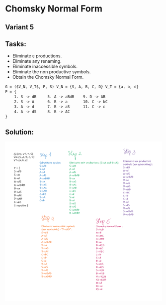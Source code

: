# Chomsky Normal Form

## Variant 5

## Tasks:

- Eliminate ε productions.
- Eliminate any renaming.
- Eliminate inaccessible symbols.
- Eliminate the non productive symbols.
- Obtain the Chomsky Normal Form.

```
G = ($V_N, V_T$, P, S) V_N = {S, A, B, C, D} V_T = {a, b, d}
P = {
    1. S -> dB     5. A -> aBdB    9. D -> AB
    2. S -> A      6. B -> a       10. C -> bC 
    3. A -> d      7. B -> aS      11. C -> ε 
    4. A -> dS     8. B -> AC                
}
```

## Solution:
<img src="./solution.png">
